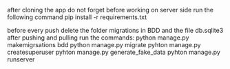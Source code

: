 after cloning the app do not forget before working on server side run the following command
pip install -r requirements.txt

before every push delete the folder migrations in BDD and the file db.sqlite3
after pushing and pulling run the commands:
python manage.py makemigrsations bdd
python manage.py migrate
pyhton manage.py createsuperuser
pyhton manage.py generate_fake_data
pyhton manage.py runserver
